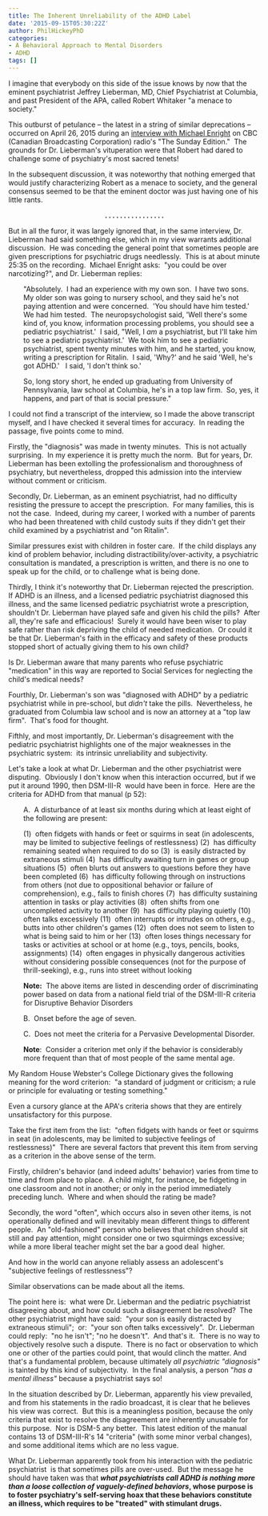 ```yaml
---
title: The Inherent Unreliability of the ADHD Label
date: '2015-09-15T05:30:22Z'
author: PhilHickeyPhD
categories:
- A Behavioral Approach to Mental Disorders
- ADHD
tags: []
---
```


I imagine that everybody on this side of the issue knows by now that the eminent psychiatrist Jeffrey Lieberman, MD, Chief Psychiatrist at Columbia, and past President of the APA, called Robert Whitaker "a menace to society."

This outburst of petulance – the latest in a string of similar deprecations – occurred on April 26, 2015 during an <a href="http://www.cbc.ca/radio/thesundayedition/upper-v-lower-jihadi-town-listener-mail-the-untold-story-of-psychiatry-reciting-poetry-1.3045391/the-art-and-science-of-psychiatry-1.3045627">interview with Michael Enright</a> on CBC (Canadian Broadcasting Corporation) radio's "The Sunday Edition."  The grounds for Dr. Lieberman's vituperation were that Robert had dared to challenge some of psychiatry's most sacred tenets!

In the subsequent discussion, it was noteworthy that nothing emerged that would justify characterizing Robert as a menace to society, and the general consensus seemed to be that the eminent doctor was just having one of his little rants.
<p style="text-align: center;"><strong>. . . . . . . . . . . . . . . .</strong></p>
But in all the furor, it was largely ignored that, in the same interview, Dr. Lieberman had said something else, which in my view warrants additional discussion.  He was conceding the general point that sometimes people are given prescriptions for psychiatric drugs needlessly.  This is at about minute 25:35 on the recording.  Michael Enright asks:  "you could be over narcotizing?", and Dr. Lieberman replies:
<p style="padding-left: 30px;">"Absolutely.  I had an experience with my own son.  I have two sons.  My older son was going to nursery school, and they said he's not paying attention and were concerned.  'You should have him tested.'  We had him tested.  The neuropsychologist said, 'Well there's some kind of, you know, information processing problems, you should see a pediatric psychiatrist.'  I said, "Well, I <em>am</em> a psychiatrist, but I'll take him to see a pediatric psychiatrist.'  We took him to see a pediatric psychiatrist, spent twenty minutes with him, and he started, you know, writing a prescription for Ritalin.  I said, 'Why?' and he said 'Well, he's got ADHD.'   I said, 'I don't think so.'</p>
<p style="padding-left: 30px;">So, long story short, he ended up graduating from University of Pennsylvania, law school at Columbia, he's in a top law firm.  So, yes, it happens, and part of that is social pressure."</p>
I could not find a transcript of the interview, so I made the above transcript myself, and I have checked it several times for accuracy.  In reading the passage, five points come to mind.

Firstly, the "diagnosis" was made in twenty minutes.  This is not actually surprising.  In my experience it is pretty much the norm.  But for years, Dr. Lieberman has been extolling the professionalism and thoroughness of psychiatry, but nevertheless, dropped this admission into the interview without comment or criticism.

Secondly, Dr. Lieberman, as an eminent psychiatrist, had no difficulty resisting the pressure to accept the prescription.  For many families, this is not the case.  Indeed, during my career, I worked with a number of parents who had been threatened with child custody suits if they didn't get their child examined by a psychiatrist and "on Ritalin".

Similar pressures exist with children in foster care.  If the child displays any kind of problem behavior, including distractibility/over-activity, a psychiatric consultation is mandated, a prescription is written, and there is no one to speak up for the child, or to challenge what is being done.

Thirdly, I think it's noteworthy that Dr. Lieberman rejected the prescription.  If ADHD is an illness, and a licensed pediatric psychiatrist diagnosed this illness, and the same licensed pediatric psychiatrist wrote a prescription, shouldn't Dr. Lieberman have played safe and given his child the pills?  After all, they're safe and efficacious!  Surely it would have been wiser to play safe rather than risk depriving the child of needed medication.  Or could it be that Dr. Lieberman's faith in the efficacy and safety of these products stopped short of actually giving them to his own child?

Is Dr. Lieberman aware that many parents who refuse psychiatric "medication" in this way are reported to Social Services for neglecting the child's medical needs?

Fourthly, Dr. Lieberman's son was "diagnosed with ADHD" by a pediatric psychiatrist while in pre-school, but <em>didn't</em> take the pills.  Nevertheless, he graduated from Columbia law school and is now an attorney at a "top law firm".  That's food for thought.

Fifthly, and most importantly, Dr. Lieberman's disagreement with the pediatric psychiatrist highlights one of the major weaknesses in the psychiatric system:  its intrinsic unreliability and subjectivity.

Let's take a look at what Dr. Lieberman and the other psychiatrist were disputing.  Obviously I don't know when this interaction occurred, but if we put it around 1990, then DSM-III-R  would have been in force.  Here are the criteria for ADHD from that manual (p 52):
<p style="padding-left: 30px;">A.  A disturbance of at least six months during which at least eight of the following are present:</p>
<p style="padding-left: 30px;">(1)  often fidgets with hands or feet or squirms in seat (in adolescents, may be limited to subjective feelings of restlessness)
(2)  has difficulty remaining seated when required to do so
(3)  is easily distracted by extraneous stimuli
(4)  has difficulty awaiting turn in games or group situations
(5)  often blurts out answers to questions before they have been completed
(6)  has difficulty following through on instructions from others (not due to oppositional behavior or failure of comprehension), e.g., fails to finish chores
(7)  has difficulty sustaining attention in tasks or play activities
(8)  often shifts from one uncompleted activity to another
(9)  has difficulty playing quietly
(10)  often talks excessively
(11)  often interrupts or intrudes on others, e.g., butts into other children's games
(12)  often does not seem to listen to what is being said to him or her
(13)  often loses things necessary for tasks or activities at school or at home (e.g., toys, pencils, books, assignments)
(14)  often engages in physically dangerous activities without considering possible consequences (not for the purpose of thrill-seeking), e.g., runs into street without looking<strong> </strong></p>
<p style="padding-left: 30px;"><strong>Note:</strong>  The above items are listed in descending order of discriminating power based on data from a national field trial of the DSM-III-R criteria for Disruptive Behavior Disorders</p>
<p style="padding-left: 30px;">B.  Onset before the age of seven.</p>
<p style="padding-left: 30px;">C.  Does not meet the criteria for a Pervasive Developmental Disorder.</p>
<p style="padding-left: 30px;"><strong>Note</strong>:  Consider a criterion met only if the behavior is considerably more frequent than that of most people of the same mental age.</p>
My Random House Webster's College Dictionary gives the following meaning for the word criterion:  "a standard of judgment or criticism; a rule or principle for evaluating or testing something."

Even a cursory glance at the APA's criteria shows that they are entirely unsatisfactory for this purpose.

Take the first item from the list:  "often fidgets with hands or feet or squirms in seat (in adolescents, may be limited to subjective feelings of restlessness)"  There are several factors that prevent this item from serving as a criterion in the above sense of the term.

Firstly, children's behavior (and indeed adults' behavior) varies from time to time and from place to place.  A child might, for instance, be fidgeting in one classroom and not in another; or only in the period immediately preceding lunch.  Where and when should the rating be made?

Secondly, the word "often", which occurs also in seven other items, is not operationally defined and will inevitably mean different things to different people.  An "old-fashioned" person who believes that children should sit still and pay attention, might consider one or two squirmings excessive; while a more liberal teacher might set the bar a good deal  higher.

And how in the world can anyone reliably assess an adolescent's "subjective feelings of restlessness"?

Similar observations can be made about all the items.

The point here is:  what were Dr. Lieberman and the pediatric psychiatrist disagreeing about, and how could such a disagreement be resolved?  The other psychiatrist might have said:  "your son is easily distracted by extraneous stimuli";  or:  "your son often talks excessively".  Dr. Lieberman could reply:  "no he isn't"; "no he doesn't".  And that's it.  There is no way to objectively resolve such a dispute.  There is no fact or observation to which one or other of the parties could point, that would clinch the matter. And that's a fundamental problem, because ultimately <em>all psychiatric "diagnosis"</em> is tainted by this kind of subjectivity.  In the final analysis, a person "<em>has a mental illness" </em>because a psychiatrist says so!

In the situation described by Dr. Lieberman, apparently his view prevailed, and from his statements in the radio broadcast, it is clear that he believes his view was correct.  But this is a meaningless position, because the only criteria that exist to resolve the disagreement are inherently unusable for this purpose.  Nor is DSM-5 any better.  This latest edition of the manual contains 13 of DSM-III-R's 14 "criteria" (with some minor verbal changes), and some additional items which are no less vague.

What Dr. Lieberman apparently took from his interaction with the pediatric psychiatrist  is that sometimes pills are over-used.  But the message he should have taken was that <strong><em>what psychiatrists call ADHD is nothing more than a loose collection of vaguely-defined behaviors</em>, whose purpose is to foster psychiatry's self-serving hoax that these behaviors constitute an illness, which requires to be "treated" with stimulant drugs.</strong>